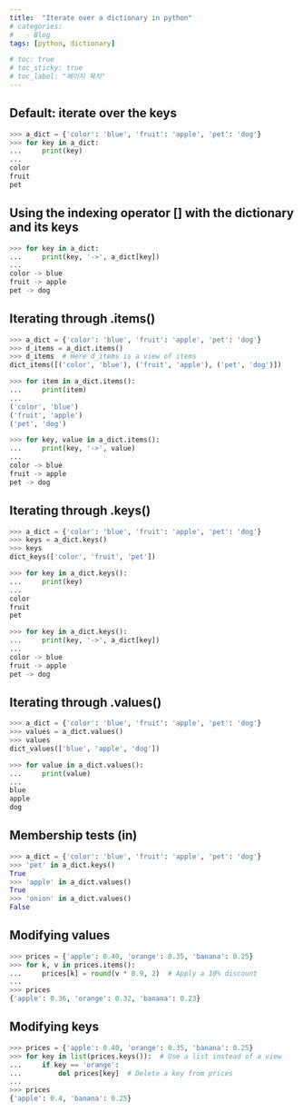 ```yaml
---
title:  "Iterate over a dictionary in python"
# categories:
#   - Blog
tags: [python, dictionary]

# toc: true
# toc_sticky: true
# toc_label: "페이지 목차"
---
```


## Default: iterate over the keys

```python
>>> a_dict = {'color': 'blue', 'fruit': 'apple', 'pet': 'dog'}
>>> for key in a_dict:
...     print(key)
...
color
fruit
pet
```

## Using the indexing operator [] with the dictionary and its keys

```python
>>> for key in a_dict:
...     print(key, '->', a_dict[key])
...
color -> blue
fruit -> apple
pet -> dog
```

## Iterating through .items()

```python
>>> a_dict = {'color': 'blue', 'fruit': 'apple', 'pet': 'dog'}
>>> d_items = a_dict.items()
>>> d_items  # Here d_items is a view of items
dict_items([('color', 'blue'), ('fruit', 'apple'), ('pet', 'dog')])

>>> for item in a_dict.items():
...     print(item)
...
('color', 'blue')
('fruit', 'apple')
('pet', 'dog')

>>> for key, value in a_dict.items():
...     print(key, '->', value)
...
color -> blue
fruit -> apple
pet -> dog
```

## Iterating through .keys()

```python
>>> a_dict = {'color': 'blue', 'fruit': 'apple', 'pet': 'dog'}
>>> keys = a_dict.keys()
>>> keys
dict_keys(['color', 'fruit', 'pet'])

>>> for key in a_dict.keys():
...     print(key)
...
color
fruit
pet

>>> for key in a_dict.keys():
...     print(key, '->', a_dict[key])
...
color -> blue
fruit -> apple
pet -> dog
```

## Iterating through .values()

```python
>>> a_dict = {'color': 'blue', 'fruit': 'apple', 'pet': 'dog'}
>>> values = a_dict.values()
>>> values
dict_values(['blue', 'apple', 'dog'])

>>> for value in a_dict.values():
...     print(value)
...
blue
apple
dog
```

## Membership tests (in)

```python
>>> a_dict = {'color': 'blue', 'fruit': 'apple', 'pet': 'dog'}
>>> 'pet' in a_dict.keys()
True
>>> 'apple' in a_dict.values()
True
>>> 'onion' in a_dict.values()
False
```

## Modifying values

```python
>>> prices = {'apple': 0.40, 'orange': 0.35, 'banana': 0.25}
>>> for k, v in prices.items():
...     prices[k] = round(v * 0.9, 2)  # Apply a 10% discount
...
>>> prices
{'apple': 0.36, 'orange': 0.32, 'banana': 0.23}
```

## Modifying keys

```python
>>> prices = {'apple': 0.40, 'orange': 0.35, 'banana': 0.25}
>>> for key in list(prices.keys()):  # Use a list instead of a view
...     if key == 'orange':
...         del prices[key]  # Delete a key from prices
...
>>> prices
{'apple': 0.4, 'banana': 0.25}
```
